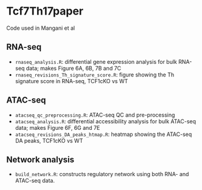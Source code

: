 # Tcf7Th17paper

Code used in Mangani et al

## RNA-seq

  * `rnaseq_analysis.R`: differential gene expression analysis for bulk RNA-seq data; makes Figure 6A, 6B, 7B and 7C
  * `rnaseq_revisions_Th_signature_score.R`: figure showing the Th signature score in RNA-seq, TCF1cKO vs WT
  
## ATAC-seq  

  * `atacseq_qc_preprocessing.R`: ATAC-seq QC and pre-processing
  * `atacseq_analysis.R`: differential accessibility analysis for bulk ATAC-seq data; makes Figure 6F, 6G and 7E
  * `atacseq_revisions_DA_peaks_htmap.R`: heatmap showing the ATAC-seq DA peaks, TCF1cKO vs WT

## Network analysis

 * `build_network.R`: constructs regulatory network using both RNA- and ATAC-seq data.
